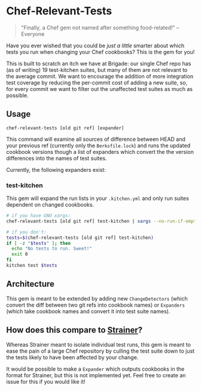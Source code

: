 Chef-Relevant-Tests
=========

> "Finally, a Chef gem not named after something food-related!" –Everyone

Have you ever wished that you could be *just a little* smarter about which
tests you run when changing your Chef cookbooks? This is the gem for you!

This is built to scratch an itch we have at Brigade: our single Chef repo has
(as of writing) 19 test-kitchen suites, but many of them are not relevant to
the average commit. We want to encourage the addition of more integration test
coverage by reducing the per-commit cost of adding a new suite, so, for every
commit we want to filter out the unaffected test suites as much as possible.

Usage
--------
`chef-relevant-tests [old git ref] [expander]`

This command will examine all sources of difference between HEAD and your
previous ref (currently only the `Berksfile.lock`) and runs the updated
cookbook versions though a list of expanders which convert the the version
differences into the names of test suites.

Currently, the following expanders exist:

### test-kitchen
This gem will expand the run lists in your `.kitchen.yml` and only run suites dependent on changed cookbooks.

```bash
# if you have GNU xargs:
chef-relevant-tests [old git ref] test-kitchen | xargs --no-run-if-empty bundle exec kitchen test

# if you don't:
tests=$(chef-relevant-tests [old git ref] test-kitchen)
if [ -z "$tests" ]; then
  echo "No tests to run. Sweet!"
  exit 0
fi
kitchen test $tests
```

Architecture
----------
This gem is meant to be extended by adding new `ChangeDetectors` (which convert
the diff between two git refs into cookbook names) or `Expanders` (which take
cookbook names and convert it into test suite names).

How does this compare to [Strainer][1]?
---------
Whereas Strainer meant to isolate individual test runs, this gem is meant to
ease the pain of a large Chef repository by culling the test suite down to just
the tests likely to have been affected by your change.

It would be possible to make a `Expander` which outputs cookbooks in the format
for Strainer, but this is not implemented yet. Feel free to create an issue for
this if you would like it!

[1]: https://github.com/customink/strainer
